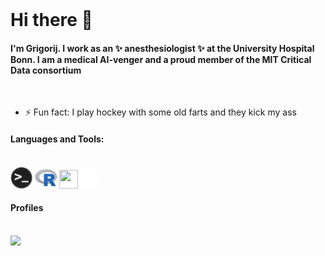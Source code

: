 <br>

# Hi there 👋

#### I'm Grigorij. I work as an ✨  anesthesiologist ✨ at the University Hospital Bonn. I am a medical AI-venger and a proud member of the MIT Critical Data consortium

<br>

- ⚡ Fun fact: I play hockey with some old farts and they kick my ass

#### Languages and Tools:
<br>
<div class="inline-block">
<img height="35px" width="35px"
     src="https://raw.githubusercontent.com/github/explore/80688e429a7d4ef2fca1e82350fe8e3517d3494d/topics/terminal/terminal.png" />
<img height="35px" width="35px" 
     src="https://raw.githubusercontent.com/github/explore/80688e429a7d4ef2fca1e82350fe8e3517d3494d/topics/r/r.png" />
<img height="30px" width="30px" 
     src="https://www.vectorlogo.zone/logos/git-scm/git-scm-icon.svg" />
<img height="30px" width="30px" 
     src="https://github.com/Aakarsh-B/trying-repos/blob/master/github.svg" />
</div>

#### Profiles
<br>
<div class="inline-block">
 <img src="https://www.codewars.com/users/GrigorijSchleifer/badges/large">
</div>

<br/>


<!-- ![Grigorij's GitHub stats](https://github-readme-stats.vercel.app/api?username=grigorijschleifer&hide=contribs,prs&show_icons=true&theme=dracula) -->


<!-- <p>&nbsp;<img align="center" src="https://github-readme-stats.vercel.app/api?username=grigorijschleifer&show_icons=true&locale=en" alt="grigorijschleifer" /></p> -->
